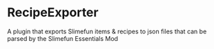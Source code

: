 # RecipeExporter
 A plugin that exports Slimefun items & recipes to json files that can be parsed by the Slimefun Essentials Mod
